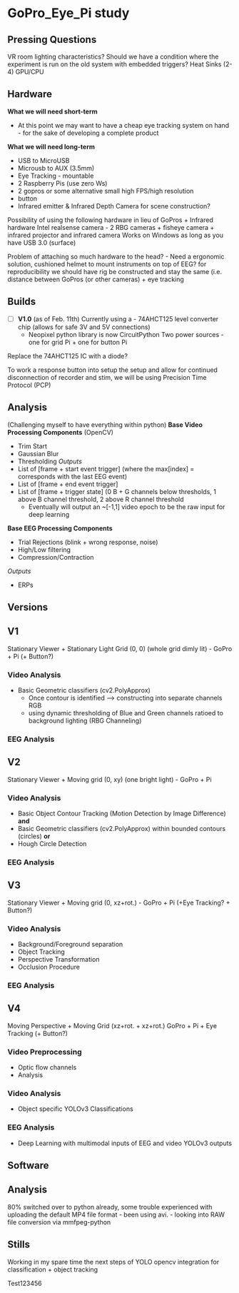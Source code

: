 # GoPro_Eye_Pi study
## Pressing Questions
VR room lighting characteristics?
Should we have a condition where the experiment is run on the old system with embedded triggers?
Heat Sinks (2-4) GPU/CPU

## Hardware
**What we will need short-term**
- At this point we may want to have a cheap eye tracking system on hand - for the sake of developing a complete product

**What we will need long-term**
- USB to MicroUSB
- Microusb to AUX (3.5mm)
- Eye Tracking - mountable
- 2 Raspberry Pis (use zero Ws)
- 2 gopros or some alternative small high FPS/high resolution
- button
- Infrared emitter & Infrared Depth Camera for scene construction?

Possibility of using the following hardware in lieu of GoPros + Infrared hardware
	Intel realsense camera - 2 RBG cameras + fisheye camera + infrared projector and infrared camera
		Works on Windows as long as you have USB 3.0 (surface)

Problem of attaching so much hardware to the head? - Need a ergonomic solution, cushioned helmet to mount instruments on top of EEG? 
	for reproducibility we should have rig be constructed and stay the same (i.e. distance between GoPros (or other cameras) + eye 		tracking
	 
## Builds
- [ ] **V1.0** (as of Feb. 11th)
Currently using a - 74AHCT125  level converter chip (allows for safe 3V and 5V connections)
	- Neopixel python library is now CircuitPython
Two power sources - one for grid Pi + one for button Pi

Replace the 74AHCT125 IC with a diode?

To work a response button into setup the setup and allow for continued disconnection of recorder and stim, we will be using Precision Time Protocol (PCP) 

## Analysis 
(Challenging myself to have everything within python)
**Base Video Processing Components** (OpenCV)
- Trim Start
- Gaussian Blur
- Thresholding 
*Outputs*
- List of [frame + start event trigger] (where the max[index] = corresponds with the last EEG event)
- List of [frame + end event trigger]
- List of [frame + trigger state] (0 B + G channels below thresholds, 1 above B channel threshold, 2 above R channel threshold
	- Eventually will output an ~[-1,1] video epoch to be the raw input for deep learning

**Base EEG Processing Components**
- Trial Rejections (blink + wrong response, noise)
- High/Low filtering
- Compression/Contraction

*Outputs*
- ERPs

## Versions

## V1 
Stationary Viewer + Stationary Light Grid (0, 0) (whole grid dimly lit) - GoPro + Pi (+ Button?)

### Video Analysis
- Basic Geometric classifiers (cv2.PolyApprox)
	- Once contour is identified --> constructing into separate channels RGB
	- using dynamic thresholding of Blue and Green channels ratioed to background lighting (RBG Channeling)

### EEG Analysis 
	
	
## V2 
Stationary Viewer + Moving grid  (0, xy) (one bright light) - GoPro + Pi 

### Video Analysis
- Basic Object Contour Tracking (Motion Detection by Image Difference)
**and**
- Basic Geometric classifiers (cv2.PolyApprox) within bounded contours (circles)
**or**
- Hough Circle Detection

### EEG Analysis				

## V3
Stationary Viewer + Moving grid (0, xz+rot.)  - GoPro + Pi (+Eye Tracking? + Button?)
	
### Video Analysis 
- Background/Foreground separation
- Object Tracking
- Perspective Transformation
- Occlusion Procedure

### EEG Analysis

## V4
Moving Perspective + Moving Grid (xz+rot. + xz+rot.) GoPro + Pi + Eye Tracking (+ Button?)

### Video Preprocessing
- Optic flow channels
- Analysis
### Video Analysis
 - Object specific YOLOv3 Classifications

### EEG Analysis 
- Deep Learning with multimodal inputs of EEG and video YOLOv3 outputs 

		
## Software


## Analysis
80% switched over to python already, some trouble experienced with uploading the default MP4 file format - been using avi. - looking into RAW file conversion via mmfpeg-python 

## Stills
Working in my spare time the next steps of YOLO opencv integration for classification + object tracking

Test123456